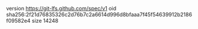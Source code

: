 version https://git-lfs.github.com/spec/v1
oid sha256:2f21d76835326c2d76b7c2a6614d996d8bfaaa7f45f54639912b2186f09582e4
size 14248
